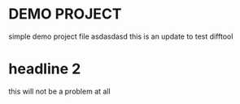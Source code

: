 # DEMO PROJECT
simple demo project file
asdasdasd
this is an update to test difftool
# headline 2
this will not be a problem at all